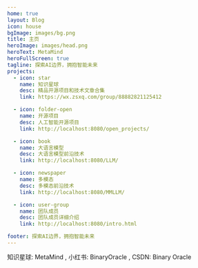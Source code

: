 ```yaml
---
home: true
layout: Blog
icon: house
bgImage: images/bg.png
title: 主页
heroImage: images/head.png
heroText: MetaMind
heroFullScreen: true
tagline: 探索AI边界，拥抱智能未来
projects:
  - icon: star
    name: 知识星球
    desc: 精品开源项目和技术文章合集
    link: https://wx.zsxq.com/group/88882821125412

  - icon: folder-open
    name: 开源项目
    desc: 人工智能开源项目
    link: http://localhost:8080/open_projects/

  - icon: book
    name: 大语言模型
    desc: 大语言模型前沿技术
    link: http://localhost:8080/LLM/

  - icon: newspaper
    name: 多模态
    desc: 多模态前沿技术
    link: http://localhost:8080/MMLLM/

  - icon: user-group
    name: 团队成员
    desc: 团队成员详细介绍
    link: http://localhost:8080/intro.html

footer: 探索AI边界，拥抱智能未来
---
```



知识星球: MetaMind , 小红书: BinaryOracle , CSDN: Binary Oracle
